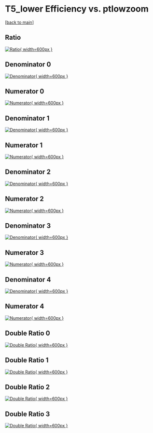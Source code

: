 # T5_lower Efficiency vs. ptlowzoom

[[back to main](./)]



## Ratio

[![Ratio](../mtv/var/T5_lower_vtr_11_-1_eff_ptlowzoom.png){ width=600px }](../mtv/var/T5_lower_vtr_11_-1_eff_ptlowzoom.pdf)

## Denominator 0

[![Denominator](../mtv/den/T5_lower_vtr_11_-1_eff_ptlowzoom_den0.png){ width=600px }](../mtv/den/T5_lower_vtr_11_-1_eff_ptlowzoom_den0.pdf)

## Numerator 0

[![Numerator](../mtv/num/T5_lower_vtr_11_-1_eff_ptlowzoom_num0.png){ width=600px }](../mtv/num/T5_lower_vtr_11_-1_eff_ptlowzoom_num0.pdf)

## Denominator 1

[![Denominator](../mtv/den/T5_lower_vtr_11_-1_eff_ptlowzoom_den1.png){ width=600px }](../mtv/den/T5_lower_vtr_11_-1_eff_ptlowzoom_den1.pdf)

## Numerator 1

[![Numerator](../mtv/num/T5_lower_vtr_11_-1_eff_ptlowzoom_num1.png){ width=600px }](../mtv/num/T5_lower_vtr_11_-1_eff_ptlowzoom_num1.pdf)

## Denominator 2

[![Denominator](../mtv/den/T5_lower_vtr_11_-1_eff_ptlowzoom_den2.png){ width=600px }](../mtv/den/T5_lower_vtr_11_-1_eff_ptlowzoom_den2.pdf)

## Numerator 2

[![Numerator](../mtv/num/T5_lower_vtr_11_-1_eff_ptlowzoom_num2.png){ width=600px }](../mtv/num/T5_lower_vtr_11_-1_eff_ptlowzoom_num2.pdf)

## Denominator 3

[![Denominator](../mtv/den/T5_lower_vtr_11_-1_eff_ptlowzoom_den3.png){ width=600px }](../mtv/den/T5_lower_vtr_11_-1_eff_ptlowzoom_den3.pdf)

## Numerator 3

[![Numerator](../mtv/num/T5_lower_vtr_11_-1_eff_ptlowzoom_num3.png){ width=600px }](../mtv/num/T5_lower_vtr_11_-1_eff_ptlowzoom_num3.pdf)

## Denominator 4

[![Denominator](../mtv/den/T5_lower_vtr_11_-1_eff_ptlowzoom_den4.png){ width=600px }](../mtv/den/T5_lower_vtr_11_-1_eff_ptlowzoom_den4.pdf)

## Numerator 4

[![Numerator](../mtv/num/T5_lower_vtr_11_-1_eff_ptlowzoom_num4.png){ width=600px }](../mtv/num/T5_lower_vtr_11_-1_eff_ptlowzoom_num4.pdf)

## Double Ratio 0

[![Double Ratio](../mtv/ratio/T5_lower_vtr_11_-1_eff_ptlowzoom_ratio0.png){ width=600px }](../mtv/ratio/T5_lower_vtr_11_-1_eff_ptlowzoom_ratio0.pdf)

## Double Ratio 1

[![Double Ratio](../mtv/ratio/T5_lower_vtr_11_-1_eff_ptlowzoom_ratio1.png){ width=600px }](../mtv/ratio/T5_lower_vtr_11_-1_eff_ptlowzoom_ratio1.pdf)

## Double Ratio 2

[![Double Ratio](../mtv/ratio/T5_lower_vtr_11_-1_eff_ptlowzoom_ratio2.png){ width=600px }](../mtv/ratio/T5_lower_vtr_11_-1_eff_ptlowzoom_ratio2.pdf)

## Double Ratio 3

[![Double Ratio](../mtv/ratio/T5_lower_vtr_11_-1_eff_ptlowzoom_ratio3.png){ width=600px }](../mtv/ratio/T5_lower_vtr_11_-1_eff_ptlowzoom_ratio3.pdf)

